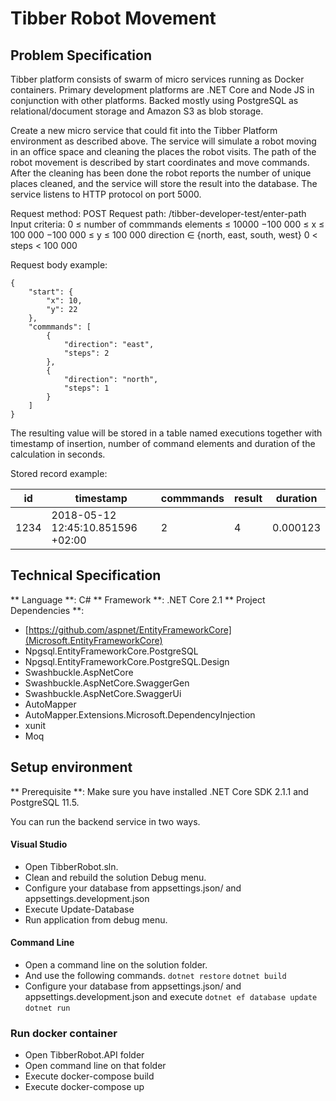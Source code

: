 # Tibber Robot Movement
## Problem Specification
Tibber platform consists of swarm of micro services running as Docker containers. Primary development platforms are .NET Core and Node JS in conjunction with other platforms. Backed mostly using PostgreSQL as relational/document storage and Amazon S3 as blob storage.

Create a new micro service that could fit into the Tibber Platform environment as described above. The service will simulate a robot moving in an office space and cleaning the places the robot visits. The path of the robot movement is described by start coordinates and move commands. After the cleaning has been done the robot reports the number of unique places cleaned, and the service will store the result into the database. The service listens to HTTP protocol on port 5000.

Request method: POST
Request path: /tibber-developer-test/enter-path
Input criteria:
0 ≤ number of commmands elements ≤ 10000
−100 000 ≤ x ≤ 100 000
−100 000 ≤ y ≤ 100 000
direction ∈ {north, east, south, west}
0 < steps < 100 000

Request body example:

```
{
    "start": {
        "x": 10,
        "y": 22
    },
    "commmands": [
        {
            "direction": "east",
            "steps": 2
        },
        {
            "direction": "north",
            "steps": 1
        }
    ]
}
```


The resulting value will be stored in a table named executions together with timestamp of insertion, number of command elements and duration of the calculation in seconds.

Stored record example:

| id  | timestamp | commmands | result | duration
| ------------- | ------------- | ------------- | ------------- | ------------- |
| 1234  | 2018-05-12 12:45:10.851596 +02:00 | 2 | 4 | 0.000123 |


## Technical Specification
** Language **: C#
** Framework **: .NET Core 2.1
** Project Dependencies **: 
- [https://github.com/aspnet/EntityFrameworkCore](Microsoft.EntityFrameworkCore)
- Npgsql.EntityFrameworkCore.PostgreSQL
- Npgsql.EntityFrameworkCore.PostgreSQL.Design
- Swashbuckle.AspNetCore
- Swashbuckle.AspNetCore.SwaggerGen
- Swashbuckle.AspNetCore.SwaggerUi
- AutoMapper
- AutoMapper.Extensions.Microsoft.DependencyInjection
- xunit
- Moq

## Setup environment
** Prerequisite **: Make sure you have installed .NET Core SDK 2.1.1 and PostgreSQL 11.5.

You can run the backend service in two ways.
#### Visual Studio
- Open TibberRobot.sln.
- Clean and rebuild the solution Debug menu.
- Configure your database from appsettings.json/ and appsettings.development.json
- Execute Update-Database
- Run application from debug menu.

#### Command Line
- Open a command line on the solution folder. 
- And use the following commands.
```dotnet restore```
```dotnet build ```
- Configure your database from appsettings.json/ and appsettings.development.json and execute
```dotnet ef database update```
```dotnet run```

### Run docker container
- Open TibberRobot.API folder
- Open command line on that folder
- Execute docker-compose build
- Execute docker-compose up

